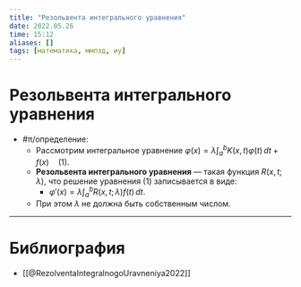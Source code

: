 ```yaml
---
title: "Резольвента интегрального уравнения"
date: 2022.05.26
time: 15:12
aliases: []
tags: [математика, ммпэд, иу]
---
```


# Резольвента интегрального уравнения

- #π/определение:
	- Рассмотрим интегральное уравнение $\displaystyle \varphi(x)=\lambda \int_{a}^{b} K(x,t)\varphi(t) \, dt+f(x) \quad (1).$
	- **Резольвента интегрального уравнения** — такая функция $R(x,t;\lambda)$, что решение уравнения (1) записывается в виде:
		- $\displaystyle \varphi '(x)=\lambda \int_{a}^{b} R(x,t;\lambda)f(t) \, dt.$
	- При этом $\lambda$ не должна быть собственным числом.

---

# Библиография

- [[@RezolventaIntegralnogoUravneniya2022]]